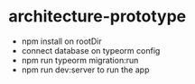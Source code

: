 # architecture-prototype
- npm install on rootDir
- connect database on typeorm config
- npm run typeorm migration:run
- npm run dev:server to run the app
